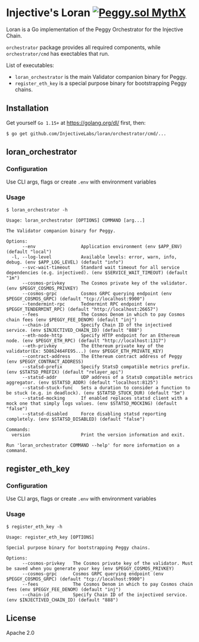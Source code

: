 # Injective's Loran [![Peggy.sol MythX](https://badgen.net/https/api.mythx.io/v1/projects/82ca9468-f86d-4550-a0ae-bc120eeb055f/badge/data?cache=300&icon=https://raw.githubusercontent.com/ConsenSys/mythx-github-badge/main/logo_white.svg)](https://docs.mythx.io/dashboard/github-badges)

Loran is a Go implementation of the Peggy Orchestrator for the Injective Chain.

`orchestrator` package provides all required components, while `orchestrator/cmd` has exectables that run.

List of executables:

* `loran_orchestrator` is the main Validator companion binary for Peggy.
* `register_eth_key` is a special purpose binary for bootstrapping Peggy chains.

## Installation

Get yourself `Go 1.15+` at https://golang.org/dl/ first, then:

```
$ go get github.com/InjectiveLabs/loran/orchestrator/cmd/...
```

## loran_orchestrator

### Configuration

Use CLI args, flags or create `.env` with environment variables

### Usage

```
$ loran_orchestrator -h

Usage: loran_orchestrator [OPTIONS] COMMAND [arg...]

The Validator companion binary for Peggy.

Options:
      --env                 Application environment (env $APP_ENV) (default "local")
  -l, --log-level           Available levels: error, warn, info, debug. (env $APP_LOG_LEVEL) (default "info")
      --svc-wait-timeout    Standard wait timeout for all service dependencies (e.g. injectived). (env $SERVICE_WAIT_TIMEOUT) (default "1m")
      --cosmos-privkey      The Cosmos private key of the validator. (env $PEGGY_COSMOS_PRIVKEY)
      --cosmos-grpc         Cosmos GRPC querying endpoint (env $PEGGY_COSMOS_GRPC) (default "tcp://localhost:9900")
      --tendermint-rpc      Tednermint RPC endpoint (env $PEGGY_TENDERMINT_RPC) (default "http://localhost:26657")
      --fees                The Cosmos Denom in which to pay Cosmos chain fees (env $PEGGY_FEE_DENOM) (default "inj")
      --chain-id            Specify Chain ID of the injectived service. (env $INJECTIVED_CHAIN_ID) (default "888")
      --eth-node-http       Specify HTTP endpoint for an Ethereum node. (env $PEGGY_ETH_RPC) (default "http://localhost:1317")
      --eth-privkey         The Ethereum private key of the validator(Ex: 5D862464FE95...) (env $PEGGY_ETH_PRIVATE_KEY)
      --contract-address    The Ethereum contract address of Peggy (env $PEGGY_CONTRACT_ADDRESS)
      --statsd-prefix       Specify StatsD compatible metrics prefix. (env $STATSD_PREFIX) (default "relayer_api")
      --statsd-addr         UDP address of a StatsD compatible metrics aggregator. (env $STATSD_ADDR) (default "localhost:8125")
      --statsd-stuck-func   Sets a duration to consider a function to be stuck (e.g. in deadlock). (env $STATSD_STUCK_DUR) (default "5m")
      --statsd-mocking      If enabled replaces statsd client with a mock one that simply logs values. (env $STATSD_MOCKING) (default "false")
      --statsd-disabled     Force disabling statsd reporting completely. (env $STATSD_DISABLED) (default "false")

Commands:
  version                   Print the version information and exit.

Run 'loran_orchestrator COMMAND --help' for more information on a command.
```

## register_eth_key

### Configuration

Use CLI args, flags or create `.env` with environment variables

### Usage

```
$ register_eth_key -h

Usage: register_eth_key [OPTIONS]

Special purpose binary for bootstrapping Peggy chains.

Options:
      --cosmos-privkey   The Cosmos private key of the validator. Must be saved when you generate your key (env $PEGGY_COSMOS_PRIVKEY)
      --cosmos-grpc      Cosmos GRPC querying endpoint (env $PEGGY_COSMOS_GRPC) (default "tcp://localhost:9900")
      --fees             The Cosmos Denom in which to pay Cosmos chain fees (env $PEGGY_FEE_DENOM) (default "inj")
      --chain-id         Specify Chain ID of the injectived service. (env $INJECTIVED_CHAIN_ID) (default "888")
```

## License

Apache 2.0
